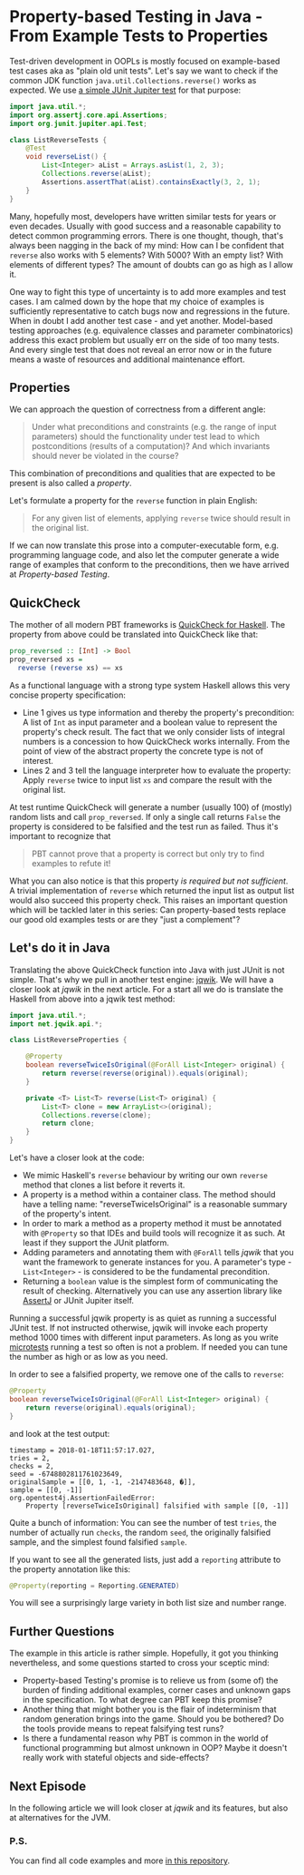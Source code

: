 # Property-based Testing in Java - From Example Tests to Properties

Test-driven development in OOPLs is mostly focused on example-based test cases aka as "plain old unit tests".
Let's say we want to check if the common JDK function `java.util.Collections.reverse()` works as expected.
We use [a simple JUnit Jupiter test](http://junit.org/junit5/docs/current/user-guide/) for that purpose:

```java
import java.util.*;
import org.assertj.core.api.Assertions;
import org.junit.jupiter.api.Test;

class ListReverseTests {
    @Test
    void reverseList() {
        List<Integer> aList = Arrays.asList(1, 2, 3);
        Collections.reverse(aList);
        Assertions.assertThat(aList).containsExactly(3, 2, 1);
    }
}
```   

Many, hopefully most, developers have written similar tests for years or even decades. 
Usually with good success and a reasonable capability to detect common programming errors.
There is one thought, though, that's always been nagging in the back of my mind:
How can I be confident that `reverse` also works with 5 elements? With 5000? With an empty list?
With elements of different types? The amount of doubts can go as high as I allow it.

One way to fight this type of uncertainty is to add more examples and test cases. 
I am calmed down by the hope that my choice of examples is sufficiently representative to
catch bugs now and regressions in the future. When in doubt I add another test case - and yet another.
Model-based testing approaches (e.g. equivalence classes and parameter combinatorics)
address this exact problem but usually err on the side of too many tests. 
And every single test that does not reveal an error now or in the future means a waste of resources
and additional maintenance effort.

## Properties

We can approach the question of correctness from a different angle: 
> Under what preconditions and constraints (e.g. the range of input parameters)
> should the functionality under test lead to which postconditions (results of a computation)?
> And which invariants should never be violated in the course?

This combination of preconditions and qualities that are expected to be present 
is also called a _property_.

Let's formulate a property for the `reverse` function in plain English:
> For any given list of elements, applying `reverse` twice should result in the original list.
   
If we can now translate this prose into a computer-executable form, e.g. programming language code,
and also let the computer generate a wide range of examples that conform to the preconditions,
then we have arrived at _Property-based Testing_.

## QuickCheck

The mother of all modern PBT frameworks is 
[QuickCheck for Haskell](https://hackage.haskell.org/package/QuickCheck).
The property from above could be translated into QuickCheck like that:

```haskell
prop_reversed :: [Int] -> Bool 
prop_reversed xs =             
  reverse (reverse xs) == xs 
```

As a functional language with a strong type system Haskell allows this very concise property specification:
- Line 1 gives us type information and thereby the property's precondition: 
  A list of `Int` as input parameter and a boolean value to represent the property's check result.
  The fact that we only consider lists of integral numbers is a concession to how QuickCheck works internally.
  From the point of view of the abstract property the concrete type is not of interest.
- Lines 2 and 3 tell the language interpreter how to evaluate the property: Apply `reverse` twice to
  input list `xs` and compare the result with the original list.

At test runtime QuickCheck will generate a number (usually 100) of (mostly) random lists
and call `prop_reversed`. If only a single call returns `False` the property is considered to be
falsified and the test run as failed. Thus it's important to recognize that

> PBT cannot prove that a property is correct but only try to find examples to refute it!

What you can also notice is that this property _is required but not sufficient_.
A trivial implementation of `reverse` which returned the input list as output list would
also succeed this property check. This raises an important question which will be
tackled later in this series: Can property-based tests replace our good old examples tests
or are they "just a complement"?

## Let's do it in Java

Translating the above QuickCheck function into Java with just JUnit is not simple.
That's why we pull in another test engine: [jqwik](http://jqwik.net). 
We will have a closer look at _jqwik_ in the next article. 
For a start all we do is translate the Haskell from above into a jqwik test method:

```java
import java.util.*;
import net.jqwik.api.*;

class ListReverseProperties {

	@Property
	boolean reverseTwiceIsOriginal(@ForAll List<Integer> original) {
		return reverse(reverse(original)).equals(original);
	}

	private <T> List<T> reverse(List<T> original) {
		List<T> clone = new ArrayList<>(original);
		Collections.reverse(clone);
		return clone;
	}
}
```

Let's have a closer look at the code:
- We mimic Haskell's `reverse` behaviour by writing our own `reverse` method
  that clones a list before it reverts it.
- A property is a method within a container class. 
  The method should have a telling name: "reverseTwiceIsOriginal" is a reasonable summary
  of the property's intent.
- In order to mark a method as a property method it must be annotated with `@Property`
  so that IDEs and build tools will recognize it as such. At least if they support the JUnit platform.
- Adding parameters and annotating them with `@ForAll` tells _jqwik_ that you
  want the framework to generate instances for you. A parameter's type - `List<Integer>` -
  is considered to be the fundamental precondition.
- Returning a `boolean` value is the simplest form of communicating the result of checking.
  Alternatively you can use any assertion library like 
  [AssertJ](https://joel-costigliola.github.io/assertj/) or JUnit Jupiter itself. 

Running a successful jqwik property is as quiet as running a successful JUnit test.
If not instructed otherwise, jqwik will invoke each property method 1000 times with different
input parameters. As long as you write [microtests](https://www.industriallogic.com/blog/history-microtests/)
running a test so often is not a problem. If needed you can tune the number as high or as low as you need.

In order to see a falsified property, we remove one of the calls to `reverse`:
```java
@Property
boolean reverseTwiceIsOriginal(@ForAll List<Integer> original) {
    return reverse(original).equals(original);
}
```
and look at the test output:   

```
timestamp = 2018-01-18T11:57:17.027, 
tries = 2, 
checks = 2, 
seed = -6748802811761023649, 
originalSample = [[0, 1, -1, -2147483648, �]], 
sample = [[0, -1]]
org.opentest4j.AssertionFailedError: 
    Property [reverseTwiceIsOriginal] falsified with sample [[0, -1]]
```

Quite a bunch of information: You can see the number of test `tries`, 
the number of actually run `checks`, the random `seed`, the originally falsified sample,
and the simplest found falsified `sample`.

If you want to see all the generated lists, just add a `reporting` attribute to the property annotation like this:

```java
@Property(reporting = Reporting.GENERATED)
```

You will see a surprisingly large variety in both list size and number range.

## Further Questions

The example in this article is rather simple. Hopefully, it got you
thinking nevertheless, and some questions started to cross your sceptic mind:

- Property-based Testing's promise is to relieve us from (some of) the burden of finding
  additional examples, corner cases and unknown gaps in the specification. 
  To what degree can PBT keep this promise?
- Another thing that might bother you is the flair of indeterminism that random
  generation brings into the game. Should you be bothered? Do the tools
  provide means to repeat falsifying test runs?
- Is there a fundamental reason why PBT is common in the world of functional
  programming but almost unknown in OOP? Maybe it doesn't really work with
  stateful objects and side-effects?
  

## Next Episode

In the following article we will look closer at _jqwik_ and its features, but also
at alternatives for the JVM. 


### P.S.

You can find all code examples and more 
[in this repository](https://github.com/jlink/property-based-testing).